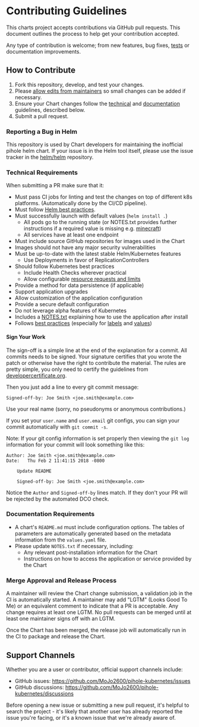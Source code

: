 # Contributing Guidelines

This charts project accepts contributions via GitHub pull requests. This document outlines the process to help get your contribution accepted.

Any type of contribution is welcome; from new features, bug fixes, [tests](#testing) or documentation improvements.

## How to Contribute

1. Fork this repository, develop, and test your changes.
2. Please [allow edits from maintainers](https://docs.github.com/en/free-pro-team@latest/github/collaborating-with-issues-and-pull-requests/allowing-changes-to-a-pull-request-branch-created-from-a-fork) so small changes can be added if necessary.
3. Ensure your Chart changes follow the [technical](#technical-requirements) and [documentation](#documentation-requirements) guidelines, described below.
4. Submit a pull request.

### Reporting a Bug in Helm

This repository is used by Chart developers for maintaining the inofficial pihole helm chart. If your issue is in the Helm tool itself, please use the issue tracker in the [helm/helm](https://github.com/helm/helm) repository.

### Technical Requirements

When submitting a PR make sure that it:

* Must pass CI jobs for linting and test the changes on top of different k8s platforms. (Automatically done by the CI/CD pipeline).
* Must follow [Helm best practices](https://helm.sh/docs/chart_best_practices/).
* Must successfully launch with default values (`helm install .`)
    * All pods go to the running state (or NOTES.txt provides further instructions if a required value is missing e.g. [minecraft](https://github.com/helm/charts/blob/master/stable/minecraft/templates/NOTES.txt#L3))
    * All services have at least one endpoint
* Must include source GitHub repositories for images used in the Chart
* Images should not have any major security vulnerabilities
* Must be up-to-date with the latest stable Helm/Kubernetes features
    * Use Deployments in favor of ReplicationControllers
* Should follow Kubernetes best practices
    * Include Health Checks wherever practical
    * Allow configurable [resource requests and limits](http://kubernetes.io/docs/user-guide/compute-resources/#resource-requests-and-limits-of-pod-and-container)
* Provide a method for data persistence (if applicable)
* Support application upgrades
* Allow customization of the application configuration
* Provide a secure default configuration
* Do not leverage alpha features of Kubernetes
* Includes a [NOTES.txt](https://helm.sh/docs/topics/charts/#chart-license-readme-and-notes) explaining how to use the application after install
* Follows [best practices](https://helm.sh/docs/chart_best_practices/)
  (especially for [labels](https://helm.sh/docs/chart_best_practices/labels/)
  and [values](https://helm.sh/docs/chart_best_practices/values/))

#### Sign Your Work

The sign-off is a simple line at the end of the explanation for a commit. All commits needs to be signed. Your signature certifies that you wrote the patch or otherwise have the right to contribute the material. The rules are pretty simple, you only need to certify the guidelines from [developercertificate.org](https://developercertificate.org/).

Then you just add a line to every git commit message:

```text
Signed-off-by: Joe Smith <joe.smith@example.com>
```

Use your real name (sorry, no pseudonyms or anonymous contributions.)

If you set your `user.name` and `user.email` git configs, you can sign your commit automatically with `git commit -s`.

Note: If your git config information is set properly then viewing the `git log` information for your commit will look something like this:

```text
Author: Joe Smith <joe.smith@example.com>
Date:   Thu Feb 2 11:41:15 2018 -0800

    Update README

    Signed-off-by: Joe Smith <joe.smith@example.com>
```

Notice the `Author` and `Signed-off-by` lines match. If they don't your PR will be rejected by the automated DCO check.

### Documentation Requirements

* A chart's `README.md` must include configuration options. The tables of parameters are automatically generated based on the metadata information from the `values.yaml` file.
* Please update `NOTES.txt` if necessary, including:
    * Any relevant post-installation information for the Chart
    * Instructions on how to access the application or service provided by the Chart

### Merge Approval and Release Process

A maintainer will review the Chart change submission, a validation job in the CI is automatically started. A maintainer may add "LGTM" (Looks Good To Me) or an equivalent comment to indicate that a PR is acceptable. Any change requires at least one LGTM. No pull requests can be merged until at least one maintainer signs off with an LGTM.

Once the Chart has been merged, the release job will automatically run in the CI to package and release the Chart.

## Support Channels

Whether you are a user or contributor, official support channels include:

- GitHub issues: https://github.com/MoJo2600/pihole-kubernetes/issues
- GitHub discussions: https://github.com/MoJo2600/pihole-kubernetes/discussions

Before opening a new issue or submitting a new pull request, it's helpful to search the project - it's likely that another user has already reported the issue you're facing, or it's a known issue that we're already aware of.
